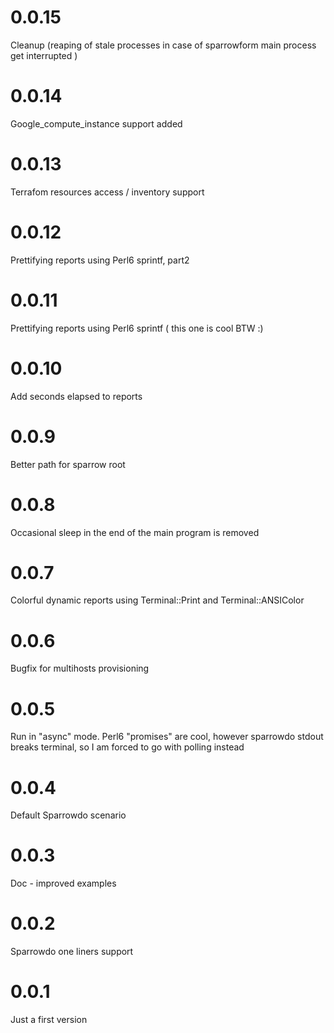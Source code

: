 # 0.0.15

Cleanup (reaping of stale processes in case of sparrowform main process get interrupted )

# 0.0.14

Google_compute_instance support added

# 0.0.13

Terrafom resources access / inventory support 

# 0.0.12

Prettifying reports using Perl6 sprintf, part2

# 0.0.11

Prettifying reports using Perl6 sprintf ( this one is cool BTW :)

# 0.0.10

Add seconds elapsed to reports

# 0.0.9

Better path for sparrow root

# 0.0.8

Occasional sleep in the end of the main program is removed

# 0.0.7

Colorful dynamic reports using Terminal::Print and Terminal::ANSIColor

# 0.0.6

Bugfix for multihosts provisioning 

# 0.0.5

Run in "async" mode. Perl6 "promises" are cool, however sparrowdo stdout breaks terminal, so I am forced to go with polling instead 

# 0.0.4

Default Sparrowdo scenario

# 0.0.3

Doc - improved examples

# 0.0.2

Sparrowdo one liners support

# 0.0.1

Just a first version



